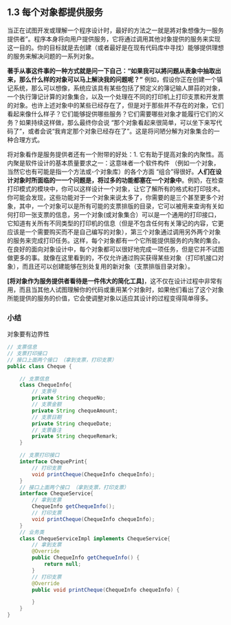 ## 1.3 每个对象都提供服务


当正在试图开发或理解一个程序设计时，最好的方法之一就是將对象想像为一服务提供者”。程序本身将向用户提供服务，它将通过调用其他对象提供的服务来实现这一目的。你的目标就是去创建（或者最好是在现有代码库中寻找）能够提供理想的服务来解决问题的一系列对象。

**著手从事这件事的一种方式就是问一下自己：“如果我可以將问题从表象中抽取出来，那么什么样的对象可以马上解決我的问题呢？”** 例如，假设你正在创建一个镇记系统，那么可以想像，系统应该具有某些包括了预定义的簿记输人屏蒜的对象，一个执行簿记计算的对象集合，以及一个处理在不同的打印机上打印支票和开发票的对象。也许上述对象中的某些已经存在了，但是对于那些并不存在的对象，它们看起来像什么样子？它们能够捉供哪些服务？它们需要哪些对象才能履行它们的义务？如果持续这样做，那么最终你会说 “那个对象看起来很简单，可以坐下来写代码了”，或者会说“我肯定那个对象已经存在了”。这是将问陋分解为对象集合的一种合理方式。

将对象看作是服务提供者还有一个附带的好处：1. 它有助于提高对象的内聚性。高内聚是软件设计的基本质量要求之一：这意味者一个软件构件 （例如一个对象，当然它也有可能是指一个方法或-个对象库）的各个方面 “组合”得很好。**人们在设计对象时所面临的一一个问题是，将过多的功能都塞在一个对象中**。例奶，在检查打印模式的模块中，你可以这样设计一个对象，让它了解所有的格式和打印技术。你可能会发现，这些功能对于一个对象来说太多了，你需要的是三个甚至更多个对象，其中，一个对象可以是所有可能的支票排版的目录，它可以被用来查询有关如何打印一张支票的信息，另一个对象(或对象集合）可以是一个通用的打印接口，它知道有关所有不同类型的打印机的信息（但是不包含任何有关簿记的内容，它更应该是一个需要购买而不是自己编写的对象），第三个对象通过调用另外两个对象的服务来完成打印任务。这样，每个对象都有一个它所能提供服务的内聚的集合。在良好的面向对象设计中，每个对象都可以很好地完成一项任务，但是它并不试图做更多的事。就像在这里看到的，不仅允许通过购买获得某些对象（打印机接口对象），而且还可以创建能够在別处复用的新对象（支票排版目录对象）。

**[将对象作为服务提供者看待是一件伟大的简化工具]**，这不仅在设计过程中非常有用，而且当其他人试图理解你的代码或重用某个对象时，如果他们看出了这个对象所能提供的服务的价值，它会使调整对象以适应其设计的过程变得简单得多。




### 小结
对象要有边界性

```java
// 支票信息
// 支票打印接口
// 接口上面两个接口 （拿到支票，打印支票）
public class Cheque {

    // 支票信息
    class ChequeInfo{
        // 支票号
        private String chequeNo;
        // 支票金额
        private String chequeAmount;
        // 支票日期
        private String chequeDate;
        // 支票备注
        private String chequeRemark;
    }

    // 支票打印接口
    interface ChequePrint{
        // 打印支票
        void printCheque(ChequeInfo chequeInfo);
    }
    // 接口上面两个接口 （拿到支票，打印支票）
    interface ChequeService{
        // 拿到支票
        ChequeInfo getChequeInfo();
        // 打印支票
        void printCheque(ChequeInfo chequeInfo);
    }
    // 业务类
    class ChequeServiceImpl implements ChequeService{
        // 拿到支票
        @Override
        public ChequeInfo getChequeInfo() {
            return null;
        }
        // 打印支票
        @Override
        public void printCheque(ChequeInfo chequeInfo) {

        }
    }
}
```